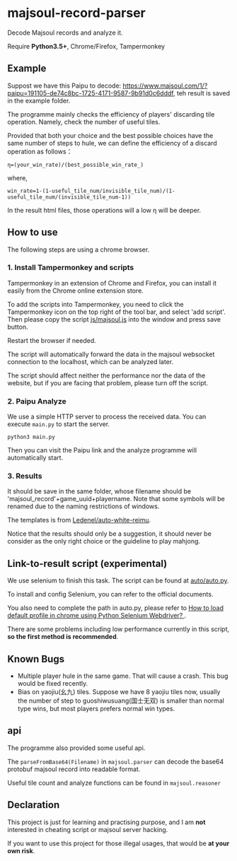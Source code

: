 # majsoul-record-parser

Decode Majsoul records and analyze it.

Require **Python3.5+**, Chrome/Firefox, Tampermonkey

## Example

Suppost we have this Paipu to decode: <a href="https://www.majsoul.com/1/?paipu=191105-de74c8bc-1725-4171-9587-9b91d0c6dddf">https://www.majsoul.com/1/?paipu=191105-de74c8bc-1725-4171-9587-9b91d0c6dddf</a>, teh result is saved in the example folder.

The programme mainly checks the efficiency of players' discarding tile operation. Namely, check the number of useful tiles.

Provided that both your choice and the best possible choices have the same number of steps to hule, we can define the efficiency of a discard operation as follows：

`η=(your_win_rate)/(best_possible_win_rate_)`

where,

`win_rate=1-(1-useful_tile_num/invisible_tile_num)/(1-useful_tile_num/(invisible_tile_num-1))`

In the result html files, those operations will a low η will be deeper. 

## How to use

The following steps are using a chrome browser.

### 1. Install Tampermonkey and scripts

Tampermonkey in an extension of Chrome and Firefox, you can install it easily from the Chrome online extension store.

To add the scripts into Tampermonkey, you need to click the Tampermonkey icon on the top right of the tool bar, and select 'add script'.
Then please copy the script <a href="https://github.com/canuse/majsoul-record-parser/blob/master/js/majsoul.js">js/majsoul.js</a> into the window and press save button.

Restart the browser if needed.

The script will automatically forward the data in the majsoul websocket connection to the localhost, which can be analyzed later.

The script should affect neither the performance nor the data of the website, but if you are facing that problem, please turn off the script. 

### 2. Paipu Analyze

We use a simple HTTP server to process the received data. You can execute ```main.py``` to start the server.
```shell script
python3 main.py
```

Then you can visit the Paipu link and the analyze programme will automatically start.

### 3. Results

It should be save in the same folder, whose filename should be 'majsoul_record'+game_uuid+playername. Note that some symbols will be renamed due to the naming restrictions of windows.

The templates is from <a href="https://github.com/Ledenel/auto-white-reimu">Ledenel/auto-white-reimu</a>.

Notice that the results should only be a suggestion, it should never be consider as the only right choice or the guideline to play mahjong.

## Link-to-result script (experimental)

We use selenium to finish this task. The script can be found at <a href="https://github.com/canuse/majsoul-record-parser/blob/master/auto/auto.py">auto/auto.py</a>.

To install and config Selenium, you can refer to the official documents.

You also need to complete the path in auto.py, please refer to <a href="https://stackoverflow.com/questions/31062789/how-to-load-default-profile-in-chrome-using-python-selenium-webdriver">How to load default profile in chrome using Python Selenium Webdriver?
</a>.

There are some problems including low performance currently in this script, **so the first method is recommended**.

## Known Bugs

* Multiple player hule in the same game. That will cause a crash. This bug would be fixed recently.
* Bias on yaojiu(幺九) tiles. Suppose we have 8 yaojiu tiles now, usually the number of step to guoshiwusuang(国士无双) is smaller than normal type wins, but most players prefers normal win types.

## api

The programme also provided some useful api.

The `parseFromBase64(Filename)` in `majsoul.parser` can decode the base64 protobuf majsoul record into readable format.

Useful tile count and analyze functions can be found in `majsoul.reasoner`

## Declaration

This project is just for learning and practising purpose, and I am **not** interested in cheating script or majsoul server hacking.

If you want to use this project for those illegal usages, that would be **at your own risk**.

